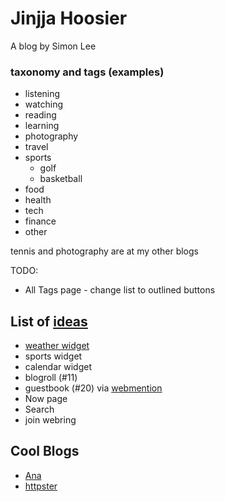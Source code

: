 # Jinjja Hoosier

A blog by Simon Lee

### taxonomy and tags (examples)

- listening
- watching
- reading
- learning
- photography
- travel
- sports
  - golf
  - basketball
- food
- health
- tech
- finance
- other

tennis and photography are at my other blogs

TODO:
- All Tags page - change list to outlined buttons


## List of [ideas](https://jamesg.blog/2024/02/19/personal-website-ideas/)

- [weather widget](https://weatherwidget.io/)
- sports widget
- calendar widget
- blogroll (#11)
- guestbook (#20) via [webmention](https://indieweb.org/Webmention)
- Now page
- Search
- join webring

## Cool Blogs

- [Ana](https://ohhelloana.blog/about/)
- [httpster](https://httpster.io/about/)
